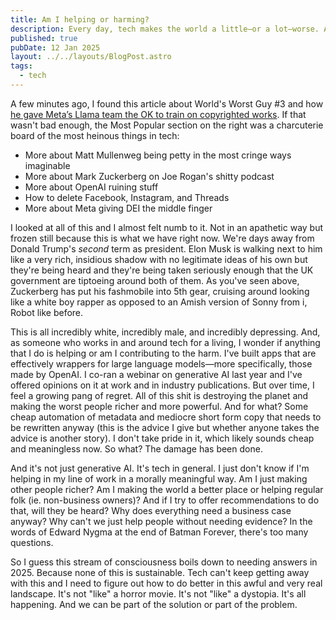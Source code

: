 ```yaml
---
title: Am I helping or harming?
description: Every day, tech makes the world a little—or a lot—worse. And I wonder how much I'm contributing to that.
published: true
pubDate: 12 Jan 2025
layout: ../../layouts/BlogPost.astro
tags:
  - tech
---
```

A few minutes ago, I found this article about World's Worst Guy #3 and how [he gave Meta’s Llama team the OK to train on copyrighted works](https://techcrunch.com/2025/01/09/mark-zuckerberg-gave-metas-llama-team-the-ok-to-train-on-copyrighted-works-filing-claims/). If that wasn't bad enough, the Most Popular section on the right was a charcuterie board of the most heinous things in tech:

- More about Matt Mullenweg being petty in the most cringe ways imaginable
- More about Mark Zuckerberg on Joe Rogan's shitty podcast
- More about OpenAI ruining stuff
- How to delete Facebook, Instagram, and Threads
- More about Meta giving DEI the middle finger

I looked at all of this and I almost felt numb to it. Not in an apathetic way but frozen still because this is what we have right now. We're days away from Donald Trump's *second* term as president. Elon Musk is walking next to him like a very rich, insidious shadow with no legitimate ideas of his own but they're being heard and they're being taken seriously enough that the UK government are tiptoeing around both of them. As you've seen above, Zuckerberg has put his fashmobile into 5th gear, cruising around looking like a white boy rapper as opposed to an Amish version of Sonny from i, Robot like before.

This is all incredibly white, incredibly male, and incredibly depressing. And, as someone who works in and around tech for a living, I wonder if anything that I do is helping or am I contributing to the harm. I've built apps that are effectively wrappers for large language models—more specifically, those made by OpenAI. I co-ran a webinar on generative AI last year and I've offered opinions on it at work and in industry publications. But over time, I feel a growing pang of regret. All of this shit is destroying the planet and making the worst people richer and more powerful. And for what? Some cheap automation of metadata and mediocre short form copy that needs to be rewritten anyway (this is the advice I give but whether anyone takes the advice is another story). I don't take pride in it, which likely sounds cheap and meaningless now. So what? The damage has been done.

And it's not just generative AI. It's tech in general. I just don't know if I'm helping in my line of work in a morally meaningful way. Am I just making other people richer? Am I making the world a better place or helping regular folk (ie. non-business owners)? And if I try to offer recommendations to do that, will they be heard? Why does everything need a business case anyway? Why can't we just help people without needing evidence? In the words of Edward Nygma at the end of Batman Forever, there's too many questions.

So I guess this stream of consciousness boils down to needing answers in 2025. Because none of this is sustainable. Tech can't keep getting away with this and I need to figure out how to do better in this awful and very real landscape. It's not "like" a horror movie. It's not "like" a dystopia. It's all happening. And we can be part of the solution or part of the problem.